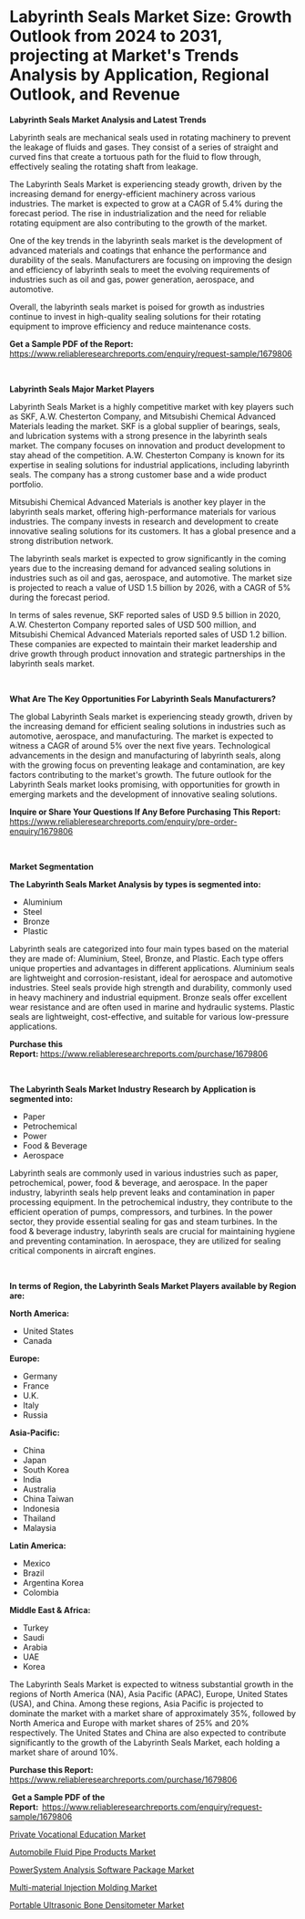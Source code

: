 <p><h1>Labyrinth Seals Market Size: Growth Outlook from 2024 to 2031, projecting at Market's Trends Analysis by Application, Regional Outlook, and Revenue</h1></p><p><strong>Labyrinth Seals Market Analysis and Latest Trends</strong></p>
<p><p>Labyrinth seals are mechanical seals used in rotating machinery to prevent the leakage of fluids and gases. They consist of a series of straight and curved fins that create a tortuous path for the fluid to flow through, effectively sealing the rotating shaft from leakage.</p><p>The Labyrinth Seals Market is experiencing steady growth, driven by the increasing demand for energy-efficient machinery across various industries. The market is expected to grow at a CAGR of 5.4% during the forecast period. The rise in industrialization and the need for reliable rotating equipment are also contributing to the growth of the market.</p><p>One of the key trends in the labyrinth seals market is the development of advanced materials and coatings that enhance the performance and durability of the seals. Manufacturers are focusing on improving the design and efficiency of labyrinth seals to meet the evolving requirements of industries such as oil and gas, power generation, aerospace, and automotive.</p><p>Overall, the labyrinth seals market is poised for growth as industries continue to invest in high-quality sealing solutions for their rotating equipment to improve efficiency and reduce maintenance costs.</p></p>
<p><strong>Get a Sample PDF of the Report:&nbsp;</strong> <a href="https://www.reliableresearchreports.com/enquiry/request-sample/1679806">https://www.reliableresearchreports.com/enquiry/request-sample/1679806</a></p>
<p>&nbsp;</p>
<p><strong>Labyrinth Seals Major Market Players</strong></p>
<p><p>Labyrinth Seals Market is a highly competitive market with key players such as SKF, A.W. Chesterton Company, and Mitsubishi Chemical Advanced Materials leading the market. SKF is a global supplier of bearings, seals, and lubrication systems with a strong presence in the labyrinth seals market. The company focuses on innovation and product development to stay ahead of the competition. A.W. Chesterton Company is known for its expertise in sealing solutions for industrial applications, including labyrinth seals. The company has a strong customer base and a wide product portfolio.</p><p>Mitsubishi Chemical Advanced Materials is another key player in the labyrinth seals market, offering high-performance materials for various industries. The company invests in research and development to create innovative sealing solutions for its customers. It has a global presence and a strong distribution network.</p><p>The labyrinth seals market is expected to grow significantly in the coming years due to the increasing demand for advanced sealing solutions in industries such as oil and gas, aerospace, and automotive. The market size is projected to reach a value of USD 1.5 billion by 2026, with a CAGR of 5% during the forecast period.</p><p>In terms of sales revenue, SKF reported sales of USD 9.5 billion in 2020, A.W. Chesterton Company reported sales of USD 500 million, and Mitsubishi Chemical Advanced Materials reported sales of USD 1.2 billion. These companies are expected to maintain their market leadership and drive growth through product innovation and strategic partnerships in the labyrinth seals market.</p></p>
<p>&nbsp;</p>
<p><strong>What Are The Key Opportunities For Labyrinth Seals Manufacturers?</strong></p>
<p><p>The global Labyrinth Seals market is experiencing steady growth, driven by the increasing demand for efficient sealing solutions in industries such as automotive, aerospace, and manufacturing. The market is expected to witness a CAGR of around 5% over the next five years. Technological advancements in the design and manufacturing of labyrinth seals, along with the growing focus on preventing leakage and contamination, are key factors contributing to the market's growth. The future outlook for the Labyrinth Seals market looks promising, with opportunities for growth in emerging markets and the development of innovative sealing solutions.</p></p>
<p><strong>Inquire or Share Your Questions If Any Before Purchasing This Report:</strong> <a href="https://www.reliableresearchreports.com/enquiry/pre-order-enquiry/1679806">https://www.reliableresearchreports.com/enquiry/pre-order-enquiry/1679806</a></p>
<p>&nbsp;</p>
<p><strong>Market Segmentation</strong></p>
<p><strong>The Labyrinth Seals Market Analysis by types is segmented into:</strong></p>
<p><ul><li>Aluminium</li><li>Steel</li><li>Bronze</li><li>Plastic</li></ul></p>
<p><p>Labyrinth seals are categorized into four main types based on the material they are made of: Aluminium, Steel, Bronze, and Plastic. Each type offers unique properties and advantages in different applications. Aluminium seals are lightweight and corrosion-resistant, ideal for aerospace and automotive industries. Steel seals provide high strength and durability, commonly used in heavy machinery and industrial equipment. Bronze seals offer excellent wear resistance and are often used in marine and hydraulic systems. Plastic seals are lightweight, cost-effective, and suitable for various low-pressure applications.</p></p>
<p><strong>Purchase this Report:&nbsp;</strong><a href="https://www.reliableresearchreports.com/purchase/1679806">https://www.reliableresearchreports.com/purchase/1679806</a></p>
<p>&nbsp;</p>
<p><strong>The Labyrinth Seals Market Industry Research by Application is segmented into:</strong></p>
<p><ul><li>Paper</li><li>Petrochemical</li><li>Power</li><li>Food & Beverage</li><li>Aerospace</li></ul></p>
<p><p>Labyrinth seals are commonly used in various industries such as paper, petrochemical, power, food & beverage, and aerospace. In the paper industry, labyrinth seals help prevent leaks and contamination in paper processing equipment. In the petrochemical industry, they contribute to the efficient operation of pumps, compressors, and turbines. In the power sector, they provide essential sealing for gas and steam turbines. In the food & beverage industry, labyrinth seals are crucial for maintaining hygiene and preventing contamination. In aerospace, they are utilized for sealing critical components in aircraft engines.</p></p>
<p>&nbsp;</p>
<p><strong>In terms of Region, the Labyrinth Seals Market Players available by Region are:</strong></p>
<p>
    <p> <strong> North America: </strong>
        <ul>
            <li>United States</li>
            <li>Canada</li>
        </ul>
        </p> 
    <p> <strong> Europe: </strong>
        <ul>
            <li>Germany</li>
            <li>France</li>
            <li>U.K.</li>
            <li>Italy</li>
            <li>Russia</li>
        </ul>
        </p> 
    <p> <strong> Asia-Pacific: </strong>
        <ul>
            <li>China</li>
            <li>Japan</li>
            <li>South Korea</li>
            <li>India</li>
            <li>Australia</li>
            <li>China Taiwan</li>
            <li>Indonesia</li>
            <li>Thailand</li>
            <li>Malaysia</li>
        </ul>
        </p> 
    <p> <strong> Latin America: </strong>
        <ul>
            <li>Mexico</li>
            <li>Brazil</li>
            <li>Argentina Korea</li>
            <li>Colombia</li>
        </ul>
        </p> 
    <p> <strong> Middle East & Africa: </strong>
        <ul>
            <li>Turkey</li>
            <li>Saudi</li>
            <li>Arabia</li>
            <li>UAE</li>
            <li>Korea</li>
        </ul>
    </p>
    </p>
<p><p>The Labyrinth Seals Market is expected to witness substantial growth in the regions of North America (NA), Asia Pacific (APAC), Europe, United States (USA), and China. Among these regions, Asia Pacific is projected to dominate the market with a market share of approximately 35%, followed by North America and Europe with market shares of 25% and 20% respectively. The United States and China are also expected to contribute significantly to the growth of the Labyrinth Seals Market, each holding a market share of around 10%.</p></p>
<p><strong>Purchase this Report: </strong><a href="https://www.reliableresearchreports.com/purchase/1679806">https://www.reliableresearchreports.com/purchase/1679806</a></p>
<p>&nbsp;<strong>Get a Sample PDF of the Report:&nbsp;&nbsp;</strong><a href="https://www.reliableresearchreports.com/enquiry/request-sample/1679806">https://www.reliableresearchreports.com/enquiry/request-sample/1679806</a></p>
<p><strong></strong></p>
<p><p><a href="https://medium.com/@teresalittle41/private-vocational-education-market-furnishes-information-on-market-share-market-trends-and-638971e9e165">Private Vocational Education Market</a></p><p><a href="https://medium.com/@teresalittle41/automobile-fluid-pipe-products-market-comprehensive-assessment-by-type-application-and-geography-38107d880c3f">Automobile Fluid Pipe Products Market</a></p><p><a href="https://medium.com/@jeanlopez1945/analyzing-powersystem-analysis-software-package-market-global-industry-perspective-and-forecast-8eed2c207d56">PowerSystem Analysis Software Package Market</a></p><p><a href="https://medium.com/@jeanlopez1945/multi-material-injection-molding-nbsp-market-focuses-on-market-share-size-and-projected-forecast-f0a4e3133776">Multi-material Injection Molding Market</a></p><p><a href="https://github.com/Angelnienowdseej3e45z3p8c/Market-Research-Report-List-1/blob/main/portable-ultrasonic-bone-densitometer-market.md">Portable Ultrasonic Bone Densitometer Market</a></p></p>